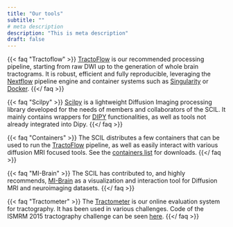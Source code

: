 ```yaml
---
title: "Our tools"
subtitle: ""
# meta description
description: "This is meta description"
draft: false
---
```



{{< faq "Tractoflow" >}}
[TractoFlow](https://github.com/scilus/tractoflow) is our recommended processing pipeline, starting from raw DWI up to the generation of whole brain tractograms. It is robust, efficient and fully reproducible, leveraging the [Nextflow](https://www.nextflow.io/) pipeline engine and container systems such as [Singularity](https://www.sylabs.io/singularity/) or [Docker](https://www.docker.com/).
{{</ faq >}}

{{< faq "Scilpy" >}}
[Scilpy](https://github.com/scilus/scilpy/) is a lightweight Diffusion Imaging processing library developed for the needs of members and collaborators of the SCIL. It mainly contains wrappers for [DIPY](http://www.dipy.org/) functionalities, as well as tools not already integrated into Dipy.
{{</ faq >}}

{{< faq "Containers" >}}
The SCIL distributes a few containers that can be used to run the [TractoFlow](https://github.com/scilus/tractoflow) pipeline, as well as easily interact with various diffusion MRI focused tools. See the [containers list]() for downloads.
{{</ faq >}}

{{< faq "MI-Brain" >}}
The SCIL has contributed to, and highly recommends, [MI-Brain](https://github.com/imeka/mi-brain) as a visualization and interaction tool for Diffusion MRI and neuroimaging datasets.
{{</ faq >}}

{{< faq "Tractometer" >}}
The [Tractometer](http://www.tractometer.org/) is our online evaluation system for tractography. It has been used in various challenges. Code of the ISMRM 2015 tractography challenge can be seen [here](https://github.com/scilus/ismrm_2015_tractography_challenge_scoring).
{{</ faq >}}
